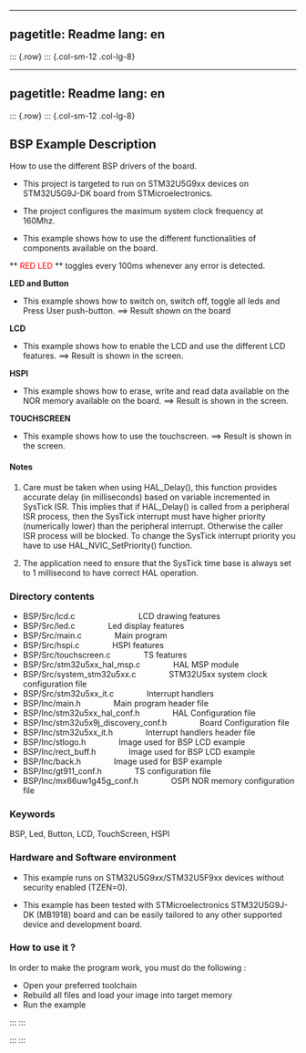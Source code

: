 
---
pagetitle: Readme
lang: en
---
::: {.row}
::: {.col-sm-12 .col-lg-8}


---
pagetitle: Readme
lang: en
---
::: {.row}
::: {.col-sm-12 .col-lg-8}

## <b>BSP Example Description</b>

How to use the different BSP drivers of the board.

-   This project is targeted to run on STM32U5G9xx devices on STM32U5G9J-DK board from STMicroelectronics.

-   The project configures the maximum system clock frequency at 160Mhz.

-   This example shows how to use the different functionalities of components available on the board.

**<span style="color: red"> RED LED  </span> ** toggles every 100ms whenever any error is detected.

 **LED and Button**
-   This example shows how to switch on, switch off, toggle all leds and Press User push-button.
    ==> Result shown on the board

 **LCD**
-   This example shows how to enable the LCD and use the different LCD features.
    ==> Result is shown in the screen.

 **HSPI**
-   This example shows how to erase, write and read data available on the NOR memory available on the board.
    ==> Result is shown in the screen.

 **TOUCHSCREEN**
-   This example shows how to use the touchscreen.
    ==> Result is shown in the screen.

#### <b>Notes</b>

 1. Care must be taken when using HAL_Delay(), this function provides accurate delay (in milliseconds)
    based on variable incremented in SysTick ISR. This implies that if HAL_Delay() is called from
    a peripheral ISR process, then the SysTick interrupt must have higher priority (numerically lower)
    than the peripheral interrupt. Otherwise the caller ISR process will be blocked.
    To change the SysTick interrupt priority you have to use HAL_NVIC_SetPriority() function.

 2. The application need to ensure that the SysTick time base is always set to 1 millisecond
    to have correct HAL operation.

### <b>Directory contents</b>

  - BSP/Src/lcd.c&emsp; &emsp; &emsp; &emsp; &emsp; &emsp; &nbsp;LCD drawing features
  - BSP/Src/led.c&emsp; &emsp; &emsp; &nbsp;Led display features
  - BSP/Src/main.c&emsp; &emsp; &emsp; &nbsp;Main program
  - BSP/Src/hspi.c&emsp; &emsp; &emsp; &nbsp;HSPI features
  - BSP/Src/touchscreen.c&emsp; &emsp; &emsp; &nbsp;TS features  
  - BSP/Src/stm32u5xx_hal_msp.c&emsp; &emsp; &emsp; &nbsp;HAL MSP module
  - BSP/Src/system_stm32u5xx.c&emsp; &emsp; &emsp; &nbsp;STM32U5xx system clock configuration file
  - BSP/Src/stm32u5xx_it.c&emsp; &emsp; &emsp; &nbsp;Interrupt handlers
  - BSP/Inc/main.h&emsp; &emsp; &emsp; &nbsp;Main program header file
  - BSP/Inc/stm32u5xx_hal_conf.h&emsp; &emsp; &emsp; &nbsp;HAL Configuration file
  - BSP/Inc/stm32u5x9j_discovery_conf.h&emsp; &emsp; &emsp; &nbsp;Board Configuration file
  - BSP/Inc/stm32u5xx_it.h&emsp; &emsp; &emsp; &nbsp;Interrupt handlers header file
  - BSP/Inc/stlogo.h&emsp; &emsp; &emsp; &nbsp;Image used for BSP LCD example
  - BSP/Inc/rect_buff.h&emsp; &emsp; &emsp; &nbsp;Image used for BSP LCD example
  - BSP/Inc/back.h&emsp; &emsp; &emsp; &nbsp;Image used for BSP example    
  - BSP/Inc/gt911_conf.h&emsp; &emsp; &emsp; &nbsp;TS configuration file
  - BSP/Inc/mx66uw1g45g_conf.h&emsp; &emsp; &emsp; &nbsp;OSPI NOR memory configuration file

### <b>Keywords</b>

BSP, Led, Button, LCD, TouchScreen, HSPI

### <b>Hardware and Software environment</b>  

  - This example runs on STM32U5G9xx/STM32U5F9xx devices without security enabled (TZEN=0).

  - This example has been tested with STMicroelectronics STM32U5G9J-DK (MB1918)
    board and can be easily tailored to any other supported device
    and development board.
  
### <b>How to use it ?</b>

In order to make the program work, you must do the following :

 - Open your preferred toolchain
 - Rebuild all files and load your image into target memory
 - Run the example


:::
:::


:::
:::

